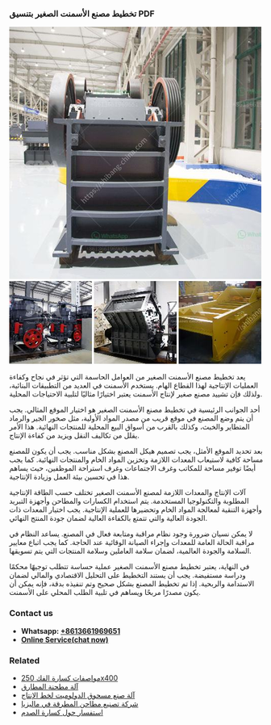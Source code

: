 <h3>تخطيط مصنع الأسمنت الصغير بتنسيق PDF</h3><img src='1701850654.jpg' alt=''><p>يعد تخطيط مصنع الأسمنت الصغير من العوامل الحاسمة التي تؤثر في نجاح وكفاءة العمليات الإنتاجية لهذا القطاع الهام. يستخدم الأسمنت في العديد من التطبيقات البنائية، ولذلك فإن تشييد مصنع صغير لإنتاج الأسمنت يعتبر اختيارًا مثاليًا لتلبية الاحتياجات المحلية.</p><p>أحد الجوانب الرئيسية في تخطيط مصنع الأسمنت الصغير هو اختيار الموقع المثالي. يجب أن يتم وضع المصنع في موقع قريب من مصدر المواد الأولية، مثل صخور الجير والرماد المتطاير والخبث، وكذلك بالقرب من أسواق البيع المحلية للمنتجات النهائية. هذا الأمر يقلل من تكاليف النقل ويزيد من كفاءة الإنتاج.</p><p>بعد تحديد الموقع الأمثل، يجب تصميم هيكل المصنع بشكل مناسب. يجب أن يكون للمصنع مساحة كافية لاستيعاب المعدات اللازمة وتخزين المواد الخام والمنتجات النهائية. كما يجب أيضًا توفير مساحة للمكاتب وغرف الاجتماعات وغرف استراحة الموظفين، حيث يساهم هذا في تحسين بيئة العمل وزيادة الإنتاجية.</p><p>آلات الإنتاج والمعدات اللازمة لمصنع الأسمنت الصغير تختلف حسب الطاقة الإنتاجية المطلوبة والتكنولوجيا المستخدمة. يتم استخدام الكسارات والمطاحن وأجهزة التبريد وأجهزة التنقية لمعالجة المواد الخام وتحضيرها للعملية الإنتاجية. يجب اختيار المعدات ذات الجودة العالية والتي تتمتع بالكفاءة العالية لضمان جودة المنتج النهائي.</p><p>لا يمكن نسيان ضرورة وجود نظام مراقبة ومتابعة فعال في المصنع. يساعد النظام في مراقبة الحالة العامة للمعدات وإجراء الصيانة الوقائية عند الحاجة. كما يجب اتباع معايير السلامة والجودة العالمية، لضمان سلامة العاملين وسلامة المنتجات التي يتم تسويقها.</p><p>في النهاية، يعتبر تخطيط مصنع الأسمنت الصغير عملية حساسة تتطلب توجيهًا محكمًا ودراسة مستفيضة. يجب أن يستند التخطيط على التحليل الاقتصادي والمالي لضمان الاستدامة والربحية. إذا تم تخطيط المصنع بشكل صحيح وتم تنفيذه بدقة، فإنه يمكن أن يكون مصدرًا مربحًا ويساهم في تلبية الطلب المحلي على الأسمنت.</p><h3>Contact us</h3><ul><li><strong>Whatsapp:&nbsp;<a href="https://wa.me/8613661969651">+8613661969651</a></strong></li><li><a href="https://swt.shibang-china.com/?git&amp;zhl&amp;تخطيط مصنع الأسمنت الصغير بتنسيق PDF"><strong>Online Service(chat now)</strong></a></li></ul><h3>Related</h3><ul><li><a href='مواصفات كسارة الفك 250x400.md'>مواصفات كسارة الفك 250x400</a></li><li><a href='آلة مطحنة المطارق.md'>آلة مطحنة المطارق</a></li><li><a href='آلة صنع مسحوق الدولوميت لخط الإنتاج.md'>آلة صنع مسحوق الدولوميت لخط الإنتاج</a></li><li><a href='شركة تصنيع مطاحن المطرقة في ماليزيا.md'>شركة تصنيع مطاحن المطرقة في ماليزيا</a></li><li><a href='استفسار حول كسارة الصدم.md'>استفسار حول كسارة الصدم</a></li></ul>